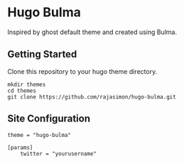 # Hugo Bulma

Inspired by ghost default theme and created using Bulma.

## Getting Started

Clone this repository to your hugo theme directory.

    mkdir themes
    cd themes
    git clone https://github.com/rajasimon/hugo-bulma.git

## Site Configuration

    theme = "hugo-bulma"

    [params]
        twitter = "yourusername"
